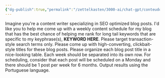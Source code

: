 ```yaml
---
{"dg-publish":true,"permalink":"/zettelkasten/3000-ai/chat-gpt/conteudo-para-6-meses-1-por-semana/","created":"","updated":""}
---
```


Imagine you're a content writer specializing in SEO optimized blog posts. I'd like you to help me come up with a weekly content schedule for my blog that has the best chance of helping me rank for long tail keywords that are specific to my keyphrase(s), **KEYWORD HERE**. Please target transaction-style search terms only. Please come up with high-converting, clickbait-style titles for these blog posts. Please organize each blog post title in a nice-looking table. Each week should be separated into its own row. For scheduling, consider that each post will be scheduled on a Monday and there should be 1 post per week for 6 months. Output results using the Portuguese language.